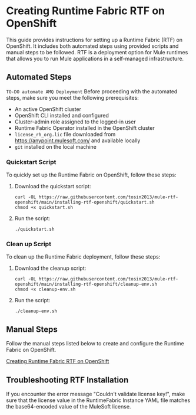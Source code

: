 # Creating Runtime Fabric RTF on OpenShift

This guide provides instructions for setting up a Runtime Fabric (RTF) on OpenShift. It includes both automated steps using provided scripts and manual steps to be followed. RTF is a deployment option for Mule runtimes that allows you to run Mule applications in a self-managed infrastructure.

## Automated Steps 
`TO-DO automate AMQ Deployment`
Before proceeding with the automated steps, make sure you meet the following prerequisites:
- An active OpenShift cluster
- OpenShift CLI installed and configured
- Cluster-admin role assigned to the logged-in user
- Runtime Fabric Operator installed in the OpenShift cluster
- `license_rh_org.lic` file downloaded from https://anypoint.mulesoft.com/ and available locally
- `git` installed on the local machine

### Quickstart Script
To quickly set up the Runtime Fabric on OpenShift, follow these steps:
1. Download the quickstart script:
   ```
   curl -OL https://raw.githubusercontent.com/tosin2013/mule-rtf-openshift/main/installing-rtf-openshift/quickstart.sh
   chmod +x quickstart.sh
   ```

2. Run the script:
   ```
   ./quickstart.sh
   ```

### Clean up Script
To clean up the Runtime Fabric deployment, follow these steps:
1. Download the cleanup script:
   ```
   curl -OL https://raw.githubusercontent.com/tosin2013/mule-rtf-openshift/main/installing-rtf-openshift/cleanup-env.sh
   chmod +x cleanup-env.sh
   ```

2. Run the script:
   ```
   ./cleanup-env.sh
   ```

## Manual Steps
Follow the manual steps listed below to create and configure the Runtime Fabric on OpenShift.

[Creating Runtime Fabric RTF on OpenShift](installing-rtf-openshift/README.md)

## Troubleshooting RTF Installation
If you encounter the error message "Couldn't validate license key!", make sure that the license value in the RuntimeFabric Instance YAML file matches the base64-encoded value of the MuleSoft license.